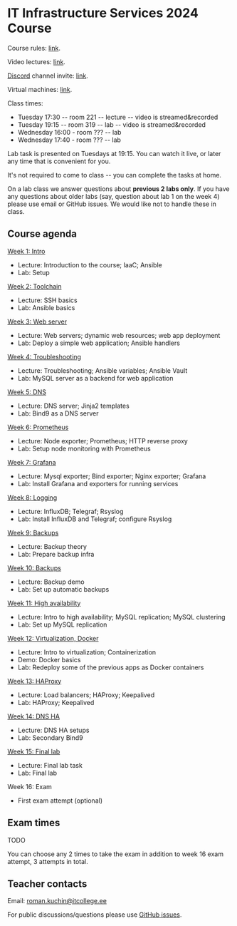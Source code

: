 # IT Infrastructure Services 2024 Course

Course rules: [link](rules.md).

Video lectures: [link](https://echo360.org.uk/section/79b76ffb-7d59-42af-a149-d5135a1d76bb/public).

[Discord](https://discord.com/download) channel invite: [link](https://discord.gg/s7rW2FSV).

Virtual machines: [link](http://193.40.156.67/students.html).

Class times:

 - Tuesday 17:30 -- room 221 -- lecture -- video is streamed&recorded
 - Tuesday 19:15 -- room 319 -- lab -- video is streamed&recorded
 - Wednesday 16:00 - room ??? -- lab
 - Wednesday 17:40 - room ??? -- lab

Lab task is presented on Tuesdays at 19:15. You can watch it live, or later any
time that is convenient for you.

It's not required to come to class -- you can complete the tasks at home.

On a lab class we answer questions about **previous 2 labs only**. If you have
any questions about older labs (say, question about lab 1 on the week 4) please
use email or GitHub issues. We would like not to handle these in class.


## Course agenda

[Week 1: Intro](./01-intro)
 - Lecture: Introduction to the course; IaaC; Ansible
 - Lab: Setup

[Week 2: Toolchain](./02-toolchain)
 - Lecture: SSH basics
 - Lab: Ansible basics

[Week 3: Web server](./03-web-server)
 - Lecture: Web servers; dynamic web resources; web app deployment
 - Lab: Deploy a simple web application; Ansible handlers

[Week 4: Troubleshooting](./04-troubleshooting)
 - Lecture: Troubleshooting; Ansible variables; Ansible Vault
 - Lab: MySQL server as a backend for web application

[Week 5: DNS](./05-dns-server)
 - Lecture: DNS server; Jinja2 templates
 - Lab: Bind9 as a DNS server

[Week 6: Prometheus](./06-prometheus)
 - Lecture: Node exporter; Prometheus; HTTP reverse proxy
 - Lab: Setup node monitoring with Prometheus

[Week 7: Grafana](./07-grafana)
 - Lecture: Mysql exporter; Bind exporter; Nginx exporter; Grafana
 - Lab: Install Grafana and exporters for running services

[Week 8: Logging](./08-logging)
 - Lecture: InfluxDB; Telegraf; Rsyslog
 - Lab: Install InfluxDB and Telegraf; configure Rsyslog

[Week 9: Backups](./09-backups)
 - Lecture: Backup theory
 - Lab: Prepare backup infra

[Week 10: Backups](./10-backups)
 - Lecture: Backup demo
 - Lab: Set up automatic backups

[Week 11: High availability](./11-mysql-ha)
 - Lecture: Intro to high availability; MySQL replication; MySQL clustering
 - Lab: Set up MySQL replication

[Week 12: Virtualization, Docker](./12-docker)
 - Lecture: Intro to virtualization; Containerization
 - Demo: Docker basics
 - Lab: Redeploy some of the previous apps as Docker containers

[Week 13: HAProxy](./13-haproxy)
 - Lecture: Load balancers; HAProxy; Keepalived
 - Lab: HAProxy; Keepalived

[Week 14: DNS HA](./14-dns-ha)
 - Lecture: DNS HA setups
 - Lab: Secondary Bind9

[Week 15: Final lab](./exam)
 - Lecture: Final lab task
 - Lab: Final lab

Week 16: Exam
 - First exam attempt (optional)

## Exam times

TODO

You can choose any 2 times to take the exam in addition to week 16 exam attempt, 3 attempts in total.

## Teacher contacts

Email: roman.kuchin@itcollege.ee

For public discussions/questions please use [GitHub issues](https://github.com/romankuchin/ica0002-2024/issues).
